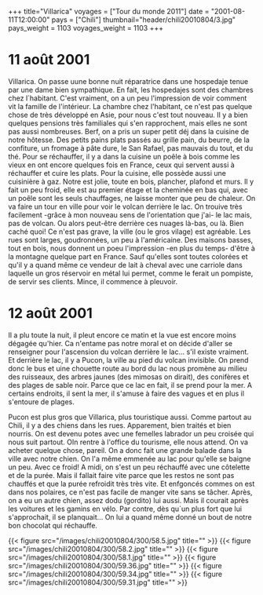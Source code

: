 +++
title="Villarica"
voyages = ["Tour du monde 2011"]
date = "2001-08-11T12:00:00"
pays = ["Chili"]
thumbnail="header/chili20010804/3.jpg"
pays_weight = 1103
voyages_weight = 1103
+++
# 11 août 2001

Villarica. On passe uune bonne nuit réparatrice dans une hospedaje tenue par 
une dame bien sympathique. En fait, les hospedajes sont des chambres chez l´habitant. 
C'est vraiment, on a un peu l'impression de voir comment vit la famille de l'intérieur. 
La chambre chez l'habitant, ce n'est pas quelque chose de très développé en 
Asie, pour nous c'est tout nouveau. Il y a bien quelques pensions très familiales 
qui s'en rapprochent, mais elles ne sont pas aussi nombreuses. Berf, on a pris 
un super petit déj dans la cuisine de notre hôtesse. Des petits pains plats 
passés au grille pain, du beurre, de la confiture, un fromage à pâte dure, le 
San Rafael, pas mauvais du tout, et du thé. Pour se réchauffer, il y a dans 
la cuisine un poêle à bois comme les vieux en ont encore quelques fois en France, 
ceux qui servent aussi à réchauffer et cuire les plats. Pour la cuisine, elle 
possède aussi une cuisinière à gaz. Notre est jolie, toute en bois, plancher, 
plafond et murs. Il y fait un peu froid, elle est au premier étage et la cheminée 
en bas qui, avec un poêle sont les seuls chauffages, ne laisse monter que peu 
de chaleur. On va faire un tour en ville pour voir le volcan derrière le lac. 
On trouive très facilement -grâce à mon nouveau sens de l'orientation que j'ai- 
le lac mais, pas de volcan. Ou alors peut-être derrière ces nuages là-bas, ou 
là. Bien caché quoi! Ce n'est pas grave, la ville (ou le gros vilage) est agréable. 
Les rues sont larges, goudronnées, un peu à l'américaine. Des maisons basses, 
tout en bois, nous donnent un poeu l'impression -en plus du temps- d'être à 
la montagne quelque part en France. Sauf qu'elles sont toutes colorées et qu'il 
y a quand même ce vendeur de lait à cheval avec une carriole dans laquelle un 
gros réservoir en métal lui permet, comme le ferait un pompiste, de servir ses 
clients. Mince, il commence à pleuvoir.

# 12 août 2001

Il a plu toute la nuit, il pleut encore ce matin et la vue est encore moins 
dégagée qu'hier. Ca n'entame pas notre moral et on décide d'aller se renseigner 
pour l'ascension du volcan derrière le lac... s'il existe vraiment. Et derrière 
le lac, il y a Pucon, la ville au pied du volcan invisible. On prend donc le 
bus et uine chouette route au bord du lac nous promène au milieu des ruisseaux, 
des arbres jaunes (des mimosas on dirait), des conifères et des plages de sable 
noir. Parce que ce lac en fait, il se prend pour la mer. A certains endroits, 
il sent la mer, il s'amuse à faire des vagues et en plus il s'entoure de plages.

Pucon est plus gros que Villarica, plus touristique aussi. Comme partout au 
Chili, il y a des chiens dans les rues. Apparement, bien traités et bien nourris. 
On est devenu potes avec une femelles labrador un peu croisée qui nous suit 
partout. OIn rentre à l'office du tourisme, elle nous attend. On va acheter 
quelque chose, pareil. On a donc fait une grande balade dans la ville avec notre 
chien. On l'a même emmenée au lac pour qu'elle se baigne un peu. Avec ce froid! 
A midi, on s'est un peu réchauffé avec une côtelette et de la purée. Mais il 
fallait faire vite parce que les restos ne sont pas chauffés et que la purée 
refroidit très très vite. Et enfgoncés commes on est dans nos polaires, ce n'est 
pas facile de manger vite sans se tâcher. Après, on a eu un autre chien, assez 
dodu (gordito) lui aussi. Mais il courait après les voitures et les gamins en 
vélo. Par contre, dès qu´un plus fort que lui s'approchait, il se planquait... 
On lui a quand même donné un bout de notre bon chocolat qui réchauffe.


<div id="TOTO">{{< figure src="/images/chili20010804/300/58.5.jpg" title="" >}}
{{< figure src="/images/chili20010804/300/58.2.jpg" title="" >}}
{{< figure src="/images/chili20010804/300/58.1.jpg" title="" >}}
{{< figure src="/images/chili20010804/300/59.36.jpg" title="" >}}
{{< figure src="/images/chili20010804/300/59.34.jpg" title="" >}}
{{< figure src="/images/chili20010804/300/59.31.jpg" title="" >}}
</DIV>

